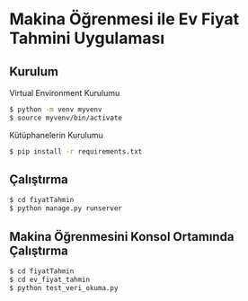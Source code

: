 # Makina Öğrenmesi ile Ev Fiyat Tahmini Uygulaması

## Kurulum

Virtual Environment Kurulumu

```sh
$ python -m venv myvenv
$ source myvenv/bin/activate
```

Kütüphanelerin Kurulumu

```sh
$ pip install -r requirements.txt
```

## Çalıştırma

```sh
$ cd fiyatTahmin
$ python manage.py runserver
```

## Makina Öğrenmesini Konsol Ortamında Çalıştırma

```sh
$ cd fiyatTahmin
$ cd ev_fiyat_tahmin
$ python test_veri_okuma.py
```
